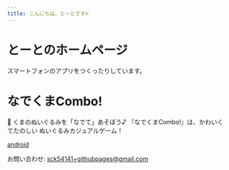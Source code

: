 ```yaml
---
title: こんにちは、とーとです☺️
---
```


# とーとのホームページ

スマートフォンのアプリをつくったりしています。

<h1/>なでくまCombo!</h1>
  🧸 くまのぬいぐるみを「なでて」あそぼう♪
  『なでくまCombo!』は、かわいくてたのしい ぬいぐるみカジュアルゲーム！
 
[android](https://play.google.com/store/apps/details?id=com.toto.NadekumaCombo&hl=ja)





お問い合わせ: sck54141+githubpages@gmail.com
